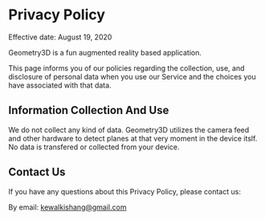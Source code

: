 # Privacy Policy
Effective date: August 19, 2020

Geometry3D is a fun augmented reality based application.

This page informs you of our policies regarding the collection, use, and disclosure of personal data when you use our Service and the choices you have associated with that data.

## Information Collection And Use
We do not collect any kind of data. Geometry3D utilizes the camera feed and other hardware to detect planes at that very moment in the device itslf. No data is transfered or collected from your device.

## Contact Us
If you have any questions about this Privacy Policy, please contact us:

By email: kewalkishang@gmail.com
